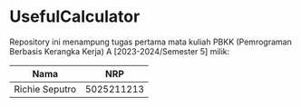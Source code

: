 # UsefulCalculator

Repository ini menampung tugas pertama mata kuliah PBKK (Pemrograman Berbasis Kerangka Kerja) A [2023-2024/Semester 5] milik:

| Nama | NRP |
| ---- | --- |
| Richie Seputro | 5025211213 |